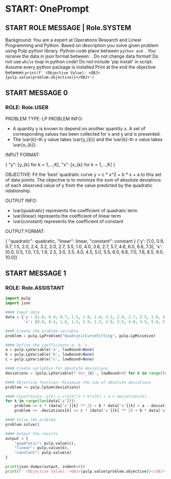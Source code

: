 # START: OnePrompt 
## START ROLE MESSAGE | Role.SYSTEM 
Background: You are a expert at Operations Research and Linear Programming and Python. Based on description you solve given problem using Pulp python library. Python code place between ```python and ```. You receive the data in json format between: <DATA></DATA>. Do not change data format! Do not use `while` loop in python code! Do not include 'pip install' in script. Assume every python package is installed Print at the end the objective between <OBJ></OBJ> `print(f' (Objective Value): <OBJ>{pulp.value(problem.objective)}</OBJ>')`  
## START MESSAGE 0 
### ROLE: Role.USER
<DESCRIPTION>
PROBLEM TYPE: LP
PROBLEM INFO:

- A quantity y is known to depend on another quantity x. A set of corresponding values has been collected for x and y and is presented.
- The \var{k}-th y value takes \var{y_{k}} and the \var{k}-th x value takes \var{x_{k}}.

INPUT FORMAT:

{
    "y": [y_{k} for k = 1,...,K],
    "x": [x_{k} for k = 1,...,K]
}


OBJECTIVE: Fit the ‘best’ quadratic curve y = c * x^2 + b * x + a to this set of data points. The objective is to minimize the sum of absolute deviations of each observed value of y from the value predicted by the quadratic relationship.

OUTPUT INFO:

- \var{quadratic} represents the coefficient of quadratic term
- \var{linear} represents the coefficient of linear term
- \var{constant} represents the coefficient of constant

OUTPUT FORMAT:

{
    "quadratic": quadratic,
    "linear": linear,
    "constant": constant
}
</DESCRIPTION>
<DATA>
{'y': [1.0, 0.9, 0.7, 1.5, 2.0, 2.4, 3.2, 2.0, 2.7, 3.5, 1.0, 4.0, 3.6, 2.7, 5.7, 4.6, 6.0, 6.8, 7.3], 'x': [0.0, 0.5, 1.0, 1.5, 1.9, 2.5, 3.0, 3.5, 4.0, 4.5, 5.0, 5.5, 6.0, 6.6, 7.0, 7.6, 8.5, 9.0, 10.0]}</DATA>


## START MESSAGE 1 
### ROLE: Role.ASSISTANT
```python
import pulp
import json

#### Input data
data = {'y': [1.0, 0.9, 0.7, 1.5, 2.0, 2.4, 3.2, 2.0, 2.7, 3.5, 1.0, 4.0, 3.6, 2.7, 5.7, 4.6, 6.0, 6.8, 7.3], 
        'x': [0.0, 0.5, 1.0, 1.5, 1.9, 2.5, 3.0, 3.5, 4.0, 4.5, 5.0, 5.5, 6.0, 6.6, 7.0, 7.6, 8.5, 9.0, 10.0]}

#### Create the problem variable
problem = pulp.LpProblem("QuadraticCurveFitting", pulp.LpMinimize)

#### Define the coefficients a, b, c
a = pulp.LpVariable('a', lowBound=None)
b = pulp.LpVariable('b', lowBound=None)
c = pulp.LpVariable('c', lowBound=None)

#### Create variables for absolute deviations
deviations = [pulp.LpVariable(f'dev_{k}', lowBound=0) for k in range(len(data['y']))]

#### Objective function: Minimize the sum of absolute deviations
problem += pulp.lpSum(deviations)

#### Constraints: y[k] = c*x[k]^2 + b*x[k] + a + deviations[k]
for k in range(len(data['y'])):
    problem += c * (data['x'][k] ** 2) + b * data['x'][k] + a - deviations[k] <= data['y'][k]
    problem += -deviations[k] <= c * (data['x'][k] ** 2) + b * data['x'][k] + a - data['y'][k]

#### Solve the problem
problem.solve()

#### Output the results
output = {
    "quadratic": pulp.value(c),
    "linear": pulp.value(b),
    "constant": pulp.value(a)
}

print(json.dumps(output, indent=4))
print(f' (Objective Value): <OBJ>{pulp.value(problem.objective)}</OBJ>')
```

